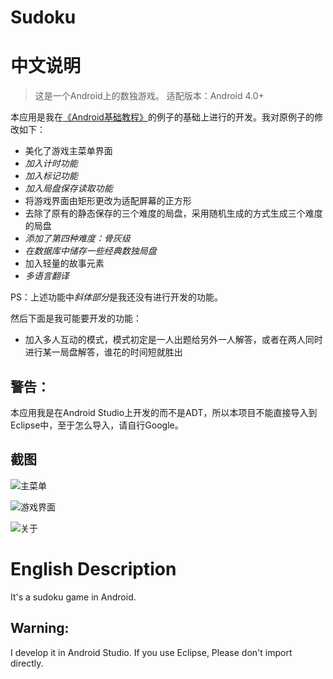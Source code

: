 Sudoku
======
# 中文说明
> 这是一个Android上的数独游戏。
> 适配版本：Android 4.0+

本应用是我在[《Android基础教程》][1]的例子的基础上进行的开发。我对原例子的修改如下：

+ 美化了游戏主菜单界面
+ *加入计时功能*
+ *加入标记功能*
+ *加入局盘保存读取功能*
+ 将游戏界面由矩形更改为适配屏幕的正方形
+ 去除了原有的静态保存的三个难度的局盘，采用随机生成的方式生成三个难度的局盘
+ *添加了第四种难度：骨灰级*
+ *在数据库中储存一些经典数独局盘*
+ 加入轻量的故事元素
+ *多语言翻译*

PS：上述功能中*斜体部分*是我还没有进行开发的功能。

然后下面是我可能要开发的功能：

+ 加入多人互动的模式，模式初定是一人出题给另外一人解答，或者在两人同时进行某一局盘解答，谁花的时间短就胜出

## 警告：

本应用我是在Android Studio上开发的而不是ADT，所以本项目不能直接导入到Eclipse中，至于怎么导入，请自行Google。

## 截图
![主菜单](http://7rf2j7.com1.z0.glb.clouddn.com/3b131422ecc7ccb8b80b4001c5addc779881fe21-2f60bd8088fc32e27f41402da60f4b37d70a49de.png)

![游戏界面](http://7rf2j7.com1.z0.glb.clouddn.com/db28d603442332e2247bdddac9f399669d07901f-ba35891e95a36c3a0c73b9edf10c6c1f0ae35687.png)

![关于](http://7rf2j7.com1.z0.glb.clouddn.com/82bfca5530d4e24db3d709d63bcd9372cddf3080-d4be8360cccbdd05c82a672e7fd18e34aa29f30d.png)


# English Description

It's a sudoku game in Android.

## Warning:

I develop it in Android Studio. If you use Eclipse, Please don't import directly.

[1]:	http://www.duokan.com/book/12887

[image-1]:	http://7rf2j7.com1.z0.glb.clouddn.com/3b131422ecc7ccb8b80b4001c5addc779881fe21-2f60bd8088fc32e27f41402da60f4b37d70a49de.png "主界面"